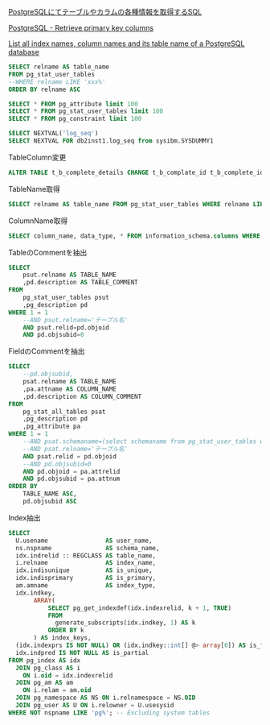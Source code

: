 [PostgreSQLにてテーブルやカラムの各種情報を取得するSQL](http://devlights.hatenablog.com/entry/20080226/p1)


[PostgreSQL - Retrieve primary key columns](https://wiki.postgresql.org/wiki/Retrieve_primary_key_columns)


[List all index names, column names and its table name of a PostgreSQL database](https://stackoverflow.com/questions/6777456/list-all-index-names-column-names-and-its-table-name-of-a-postgresql-database )





```sql
SELECT relname AS table_name 
FROM pg_stat_user_tables 
--WHERE relname LIKE 'xxx%' 
ORDER BY relname ASC
```

```sql
SELECT * FROM pg_attribute limit 100
SELECT * FROM pg_stat_user_tables limit 100
SELECT * FROM pg_constraint limit 100
```






```sql
SELECT NEXTVAL('log_seq')
SELECT NEXTVAL FOR db2inst1.log_seq from sysibm.SYSDUMMY1
```


TableColumn変更
```sql
ALTER TABLE t_b_complete_details CHANGE t_b_complate_id t_b_complete_id int(10) UNSIGNED NOT NULL;
```


TableName取得
```sql
SELECT relname AS table_name FROM pg_stat_user_tables WHERE relname LIKE 'xxx%' ORDER BY relname ASC
```

ColumnName取得
```sql
SELECT column_name, data_type, * FROM information_schema.columns WHERE table_name = 'mastercustomerloan';
```

TableのCommentを抽出
```sql
SELECT
	psut.relname AS TABLE_NAME
	,pd.description AS TABLE_COMMENT
FROM
	pg_stat_user_tables psut
	,pg_description pd
WHERE 1 = 1
	--AND psut.relname='テーブル名'
	AND psut.relid=pd.objoid
	AND pd.objsubid=0
```

FieldのCommentを抽出
```sql
SELECT
	--pd.objsubid,
	psat.relname AS TABLE_NAME
	,pa.attname AS COLUMN_NAME
	,pd.description AS COLUMN_COMMENT
FROM
	pg_stat_all_tables psat
	,pg_description pd
	,pg_attribute pa
WHERE 1 = 1
	--AND psat.schemaname=(select schemaname from pg_stat_user_tables where relname = 'テーブル名')
	--AND psat.relname='テーブル名'
	AND psat.relid = pd.objoid
	--AND pd.objsubid=0
	AND pd.objoid = pa.attrelid
	AND pd.objsubid = pa.attnum
ORDER BY
	TABLE_NAME ASC,
	pd.objsubid ASC
```

Index抽出
```sql
SELECT
  U.usename                AS user_name,
  ns.nspname               AS schema_name,
  idx.indrelid :: REGCLASS AS table_name,
  i.relname                AS index_name,
  idx.indisunique          AS is_unique,
  idx.indisprimary         AS is_primary,
  am.amname                AS index_type,
  idx.indkey,
       ARRAY(
           SELECT pg_get_indexdef(idx.indexrelid, k + 1, TRUE)
           FROM
             generate_subscripts(idx.indkey, 1) AS k
           ORDER BY k
       ) AS index_keys,
  (idx.indexprs IS NOT NULL) OR (idx.indkey::int[] @> array[0]) AS is_functional,
  idx.indpred IS NOT NULL AS is_partial
FROM pg_index AS idx
  JOIN pg_class AS i
    ON i.oid = idx.indexrelid
  JOIN pg_am AS am
    ON i.relam = am.oid
  JOIN pg_namespace AS NS ON i.relnamespace = NS.OID
  JOIN pg_user AS U ON i.relowner = U.usesysid
WHERE NOT nspname LIKE 'pg%'; -- Excluding system tables
```
